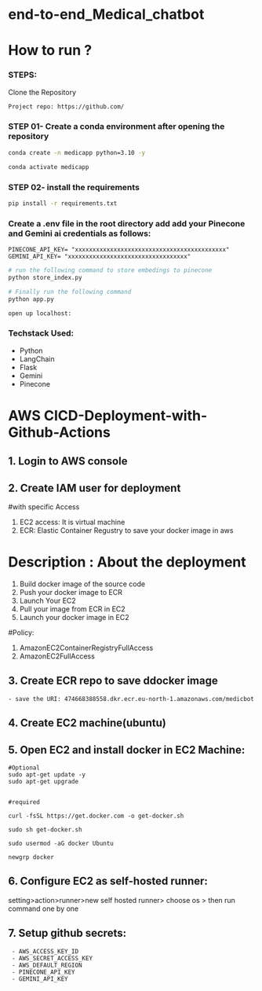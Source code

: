 # end-to-end_Medical_chatbot

# How to run ?
### STEPS:

Clone the Repository

```bash
Project repo: https://github.com/
```

### STEP 01- Create a conda environment after opening the repository

```bash
conda create -n medicapp python=3.10 -y
```

```bash
conda activate medicapp
```




### STEP 02- install the requirements
```bash
pip install -r requirements.txt

```

### Create a .env file in the root directory add add your Pinecone and Gemini ai credentials as follows:

```
PINECONE_API_KEY= "xxxxxxxxxxxxxxxxxxxxxxxxxxxxxxxxxxxxxxxxxxx"
GEMINI_API_KEY= "xxxxxxxxxxxxxxxxxxxxxxxxxxxxxxxxxx"
```


```bash
# run the following command to store embedings to pinecone
python store_index.py
```


```bash
# Finally run the following command
python app.py
```

```bash
open up localhost:
```



### Techstack Used:


- Python
- LangChain
- Flask
- Gemini
- Pinecone


# AWS CICD-Deployment-with-Github-Actions

## 1. Login to AWS console

## 2. Create IAM user for deployment


   #with specific Access

   1. EC2 access: It is virtual machine
   2. ECR: Elastic Container Regustry to save your docker image in aws




   # Description : About the deployment
   1. Build docker image of the source code
   2. Push your docker image to ECR
   3. Launch Your EC2
   4. Pull your image from ECR in EC2
   5. Launch your docker image in EC2

   #Policy:
   1. AmazonEC2ContainerRegistryFullAccess
   2. AmazonEC2FullAccess


## 3. Create ECR repo to save ddocker image
    - save the URI: 474668388558.dkr.ecr.eu-north-1.amazonaws.com/medicbot


## 4. Create EC2 machine(ubuntu)

## 5. Open EC2 and install docker in EC2 Machine:


    #Optional
    sudo apt-get update -y
    sudo apt-get upgrade


    #required

    curl -fsSL https://get.docker.com -o get-docker.sh

    sudo sh get-docker.sh

    sudo usermod -aG docker Ubuntu

    newgrp docker


## 6. Configure EC2 as self-hosted runner:

   setting>action>runner>new self hosted runner> choose os > then run command one by one


## 7. Setup github secrets:



     - AWS_ACCESS_KEY_ID
     - AWS_SECRET_ACCESS_KEY
     - AWS_DEFAULT_REGION
     - PINECONE_API_KEY
     - GEMINI_API_KEY